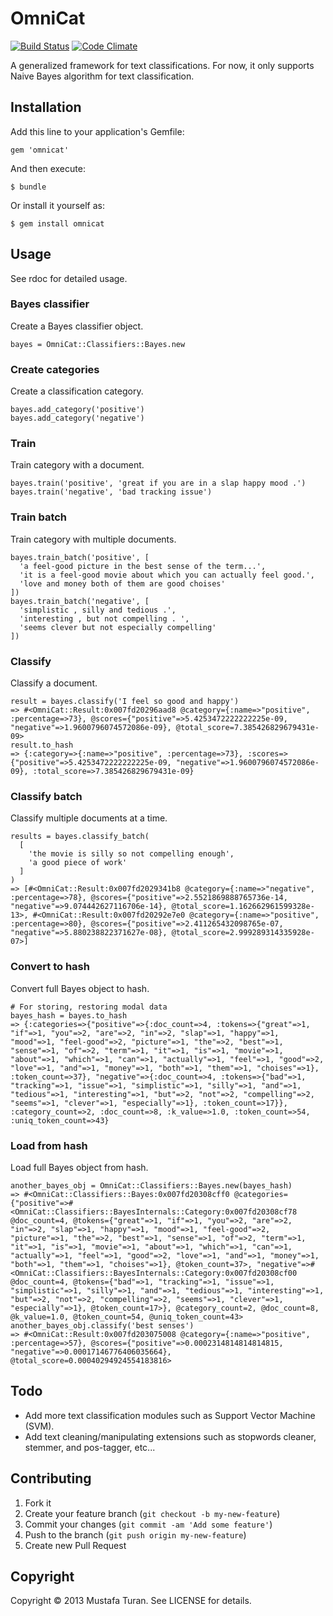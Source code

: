 # OmniCat

[![Build Status](https://travis-ci.org/mustafaturan/omnicat.png)](https://travis-ci.org/mustafaturan/omnicat) [![Code Climate](https://codeclimate.com/github/mustafaturan/omnicat.png)](https://codeclimate.com/github/mustafaturan/omnicat)

A generalized framework for text classifications. For now, it only supports Naive Bayes algorithm for text classification.

## Installation

Add this line to your application's Gemfile:

    gem 'omnicat'

And then execute:

    $ bundle

Or install it yourself as:

    $ gem install omnicat

## Usage

See rdoc for detailed usage.

### Bayes classifier
Create a Bayes classifier object.

    bayes = OmniCat::Classifiers::Bayes.new

### Create categories
Create a classification category.

    bayes.add_category('positive')
    bayes.add_category('negative')

### Train
Train category with a document.

    bayes.train('positive', 'great if you are in a slap happy mood .')
    bayes.train('negative', 'bad tracking issue')

### Train batch
Train category with multiple documents.

    bayes.train_batch('positive', [
      'a feel-good picture in the best sense of the term...',
      'it is a feel-good movie about which you can actually feel good.',
      'love and money both of them are good choises'
    ])
    bayes.train_batch('negative', [
      'simplistic , silly and tedious .',
      'interesting , but not compelling . ',
      'seems clever but not especially compelling'
    ])

### Classify
Classify a document.

    result = bayes.classify('I feel so good and happy')
    => #<OmniCat::Result:0x007fd20296aad8 @category={:name=>"positive", :percentage=>73}, @scores={"positive"=>5.4253472222222225e-09, "negative"=>1.9600796074572086e-09}, @total_score=7.385426829679431e-09>
    result.to_hash
    => {:category=>{:name=>"positive", :percentage=>73}, :scores=>{"positive"=>5.4253472222222225e-09, "negative"=>1.9600796074572086e-09}, :total_score=>7.385426829679431e-09}

### Classify batch
Classify multiple documents at a time.

    results = bayes.classify_batch(
      [
        'the movie is silly so not compelling enough',
        'a good piece of work'
      ]
    )
    => [#<OmniCat::Result:0x007fd2029341b8 @category={:name=>"negative", :percentage=>78}, @scores={"positive"=>2.5521869888765736e-14, "negative"=>9.074442627116706e-14}, @total_score=1.162662961599328e-13>, #<OmniCat::Result:0x007fd20292e7e0 @category={:name=>"positive", :percentage=>80}, @scores={"positive"=>2.411265432098765e-07, "negative"=>5.880238822371627e-08}, @total_score=2.999289314335928e-07>]

### Convert to hash
Convert full Bayes object to hash.

    # For storing, restoring modal data
    bayes_hash = bayes.to_hash
    => {:categories=>{"positive"=>{:doc_count=>4, :tokens=>{"great"=>1, "if"=>1, "you"=>2, "are"=>2, "in"=>2, "slap"=>1, "happy"=>1, "mood"=>1, "feel-good"=>2, "picture"=>1, "the"=>2, "best"=>1, "sense"=>1, "of"=>2, "term"=>1, "it"=>1, "is"=>1, "movie"=>1, "about"=>1, "which"=>1, "can"=>1, "actually"=>1, "feel"=>1, "good"=>2, "love"=>1, "and"=>1, "money"=>1, "both"=>1, "them"=>1, "choises"=>1}, :token_count=>37}, "negative"=>{:doc_count=>4, :tokens=>{"bad"=>1, "tracking"=>1, "issue"=>1, "simplistic"=>1, "silly"=>1, "and"=>1, "tedious"=>1, "interesting"=>1, "but"=>2, "not"=>2, "compelling"=>2, "seems"=>1, "clever"=>1, "especially"=>1}, :token_count=>17}}, :category_count=>2, :doc_count=>8, :k_value=>1.0, :token_count=>54, :uniq_token_count=>43}

### Load from hash
Load full Bayes object from hash.

    another_bayes_obj = OmniCat::Classifiers::Bayes.new(bayes_hash)
    => #<OmniCat::Classifiers::Bayes:0x007fd20308cff0 @categories={"positive"=>#<OmniCat::Classifiers::BayesInternals::Category:0x007fd20308cf78 @doc_count=4, @tokens={"great"=>1, "if"=>1, "you"=>2, "are"=>2, "in"=>2, "slap"=>1, "happy"=>1, "mood"=>1, "feel-good"=>2, "picture"=>1, "the"=>2, "best"=>1, "sense"=>1, "of"=>2, "term"=>1, "it"=>1, "is"=>1, "movie"=>1, "about"=>1, "which"=>1, "can"=>1, "actually"=>1, "feel"=>1, "good"=>2, "love"=>1, "and"=>1, "money"=>1, "both"=>1, "them"=>1, "choises"=>1}, @token_count=37>, "negative"=>#<OmniCat::Classifiers::BayesInternals::Category:0x007fd20308cf00 @doc_count=4, @tokens={"bad"=>1, "tracking"=>1, "issue"=>1, "simplistic"=>1, "silly"=>1, "and"=>1, "tedious"=>1, "interesting"=>1, "but"=>2, "not"=>2, "compelling"=>2, "seems"=>1, "clever"=>1, "especially"=>1}, @token_count=17>}, @category_count=2, @doc_count=8, @k_value=1.0, @token_count=54, @uniq_token_count=43>
    another_bayes_obj.classify('best senses')
    => #<OmniCat::Result:0x007fd203075008 @category={:name=>"positive", :percentage=>57}, @scores={"positive"=>0.0002314814814814815, "negative"=>0.00017146776406035664}, @total_score=0.00040294924554183816>

## Todo
* Add more text classification modules such as Support Vector Machine (SVM).
* Add text cleaning/manipulating extensions such as stopwords cleaner, stemmer, and pos-tagger, etc...

## Contributing

1. Fork it
2. Create your feature branch (`git checkout -b my-new-feature`)
3. Commit your changes (`git commit -am 'Add some feature'`)
4. Push to the branch (`git push origin my-new-feature`)
5. Create new Pull Request

## Copyright
Copyright © 2013 Mustafa Turan. See LICENSE for details.

